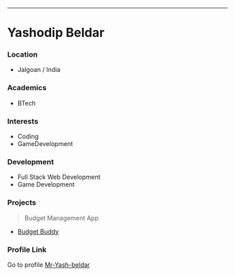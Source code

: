 
---
# Yashodip Beldar

### Location

- Jalgoan / India

### Academics
- BTech
### Interests

- Coding
- GameDevelopment

### Development

- Full Stack Web Development
- Game Development

### Projects

> Budget Management App 
- [Budget Buddy](https://github.com/Mr-Yash-beldar/Budget_Buddy)
>
### Profile Link

Go to profile [Mr-Yash-beldar](https://github.com/Mr-Yash-beldar/)
